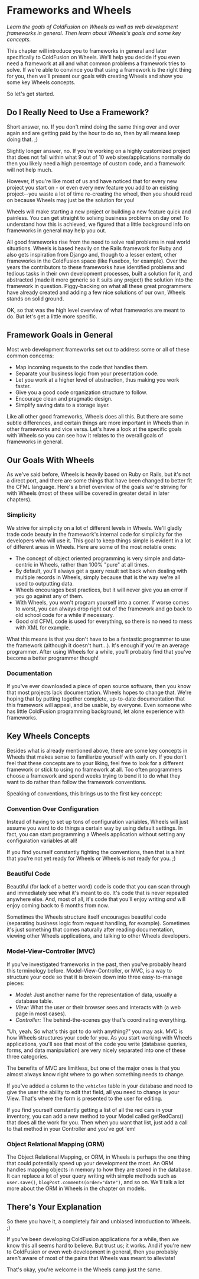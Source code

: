 # Frameworks and Wheels

*Learn the goals of ColdFusion on Wheels as well as web development frameworks in general. Then learn
about Wheels's goals and some key concepts.*

This chapter will introduce you to frameworks in general and later specifically to ColdFusion on
Wheels. We'll help you decide if you even need a framework at all and what common problems a framework
tries to solve. If we're able to convince you that using a framework is the right thing for you, then
we'll present our goals with creating Wheels and show you some key Wheels concepts.

So let's get started.

## Do I Really Need to Use a Framework?

Short answer, no. If you don't mind doing the same thing over and over again and are getting paid by
the hour to do so, then by all means keep doing that. ;)

Slightly longer answer, no. If you're working on a highly customized project that does not fall within
what 9 out of 10 web sites/applications normally do then you likely need a high percentage of custom
code, and a framework will not help much.

However, if you're like most of us and have noticed that for every new project you start on - or even
every new feature you add to an existing project--you waste a lot of time re-creating the wheel, then
you should read on because Wheels may just be the solution for you!

Wheels will make starting a new project or building a new feature quick and painless. You can get
straight to solving business problems on day one! To understand how this is achieved, we figured that
a little background info on frameworks in general may help you out.

All good frameworks rise from the need to solve real problems in real world situations. Wheels is
based heavily on the Rails framework for Ruby and also gets inspiration from Django and, though to a
lesser extent, other frameworks in the ColdFusion space (like Fusebox, for example). Over the years
the contributors to these frameworks have identified problems and tedious tasks in their own
development processes, built a solution for it, and abstracted (made it more generic so it suits any
project) the solution into the framework in question. Piggy-backing on what all these great
programmers have already created and adding a few nice solutions of our own, Wheels stands on solid
ground.

OK, so that was the high level overview of what frameworks are meant to do. But let's get a little more
specific.

## Framework Goals in General

Most web development frameworks set out to address some or all of these common concerns:

  * Map incoming requests to the code that handles them.
  * Separate your business logic from your presentation code.
  * Let you work at a higher level of abstraction, thus making you work faster.
  * Give you a good code organization structure to follow.
  * Encourage clean and pragmatic design.
  * Simplify saving data to a storage layer.

Like all other good frameworks, Wheels does all this. But there are some subtle differences, and certain
things are more important in Wheels than in other frameworks and vice versa. Let's have a look at the
specific goals with Wheels so you can see how it relates to the overall goals of frameworks in general.

## Our Goals With Wheels

As we've said before, Wheels is heavily based on Ruby on Rails, but it's not a direct port, and there
are some things that have been changed to better fit the CFML language. Here's a brief overview of the
goals we're striving for with Wheels (most of these will be covered in greater detail in later
chapters).

### Simplicity

We strive for simplicity on a lot of different levels in Wheels. We'll gladly trade code beauty in the
framework's internal code for simplicity for the developers who will use it. This goal to keep things
simple is evident in a lot of different areas in Wheels. Here are some of the most notable ones:

  * The concept of object oriented programming is very simple and data-centric in Wheels, rather than
	100% "pure" at all times.
  * By default, you'll always get a query result set back when dealing with multiple records in Wheels,
	simply because that is the way we're all used to outputting data.
  * Wheels encourages best practices, but it will never give you an error if you go against any of them.
  * With Wheels, you won't program yourself into a corner. If worse comes to worst, you can always drop
	right out of the framework and go back to old school code for a while if necessary.
  * Good old CFML code is used for everything, so there is no need to mess with XML for example.

What this means is that you don't have to be a fantastic programmer to use the framework (although it
doesn't hurt...). It's enough if you're an average programmer. After using Wheels for a while, you'll
probably find that you've become a better programmer though!

### Documentation

If you've ever downloaded a piece of open source software, then you know that most projects lack
documentation. Wheels hopes to change that. We're hoping that by putting together complete, up-to-date
documentation that this framework will appeal, and be usable, by everyone. Even someone who has little
ColdFusion programming background, let alone experience with frameworks.

## Key Wheels Concepts

Besides what is already mentioned above, there are some key concepts in Wheels that makes sense to
familiarize yourself with early on. If you don't feel that these concepts are to your liking, feel free
to look for a different framework or stick to using no framework at all. Too often programmers choose a
framework and spend weeks trying to bend it to do what they want to do rather than follow the framework
conventions.

Speaking of conventions, this brings us to the first key concept:

### Convention Over Configuration

Instead of having to set up tons of configuration variables, Wheels will just assume you want to do
things a certain way by using default settings. In fact, you can start programming a Wheels
application without setting any configuration variables at all!

If you find yourself constantly fighting the conventions, then that is a hint that you're not yet ready
for Wheels or Wheels is not ready for you. ;)

### Beautiful Code

Beautiful (for lack of a better word) code is code that you can scan through and immediately see what
it's meant to do. It's code that is never repeated anywhere else. And, most of all, it's code that
you'll enjoy writing _and_ will enjoy coming back to 6 months from now.

Sometimes the Wheels structure itself encourages beautiful code (separating business logic from
request handling, for example). Sometimes it's just something that comes naturally after reading
documentation, viewing other Wheels applications, and talking to other Wheels developers.

### Model-View-Controller (MVC)

If you've investigated frameworks in the past, then you've probably heard this terminology before.
Model-View-Controller, or MVC, is a way to structure your code so that it is broken down into three
easy-to-manage pieces:

  * *Model:* Just another name for the representation of data, usually a database table.
  * *View:* What the user or their browser sees and interacts with (a web page in most cases).
  * *Controller:* The behind-the-scenes guy that's coordinating everything.

"Uh, yeah. So what's this got to do with anything?" you may ask. MVC is how Wheels structures your
code for you. As you start working with Wheels applications, you'll see that most of the code you
write (database queries, forms, and data manipulation) are very nicely separated into one of these
three categories.

The benefits of MVC are limitless, but one of the major ones is that you almost always know right
where to go when something needs to change.

If you've added a column to the `vehicles` table in your database and need to give the user the
ability to edit that field, all you need to change is your View. That's where the form is presented
to the user for editing.

If you find yourself constantly getting a list of all the red cars in your inventory, you can add a
new method to your Model called getRedCars() that does all the work for you. Then when you want
that list, just add a call to that method in your Controller and you've got 'em!

### Object Relational Mapping (ORM)

The Object Relational Mapping, or ORM, in Wheels is perhaps the one thing that could potentially
speed up your development the most. An ORM handles mapping objects in memory to how they are stored
in the database. It can replace a lot of your query writing with simple methods such as
`user.save()`, `blogPost.comments(order="date")`, and so on. We'll talk a lot more about the ORM in
Wheels in the chapter on models.

## There's Your Explanation

So there you have it, a completely fair and unbiased introduction to Wheels. ;)

If you've been developing ColdFusion applications for a while, then we know this all seems hard to
believe. But trust us; it works. And if you're new to ColdFusion or even web development in general,
then you probably aren't aware of most of the pains that Wheels was meant to alleviate!

That's okay, you're welcome in the Wheels camp just the same.